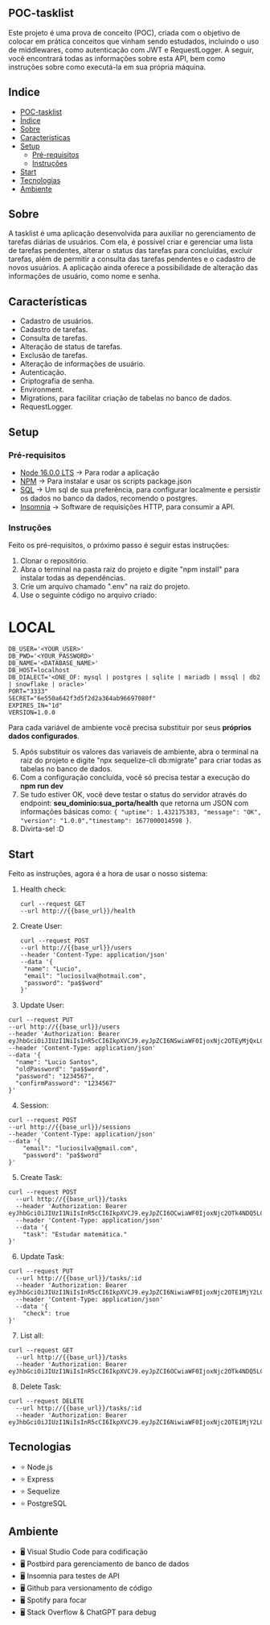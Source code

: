 ## POC-tasklist

Este projeto é uma prova de conceito (POC), criada com o objetivo de colocar em prática conceitos que vinham sendo estudados, incluindo o uso de middlewares, como autenticação com JWT e RequestLogger. A seguir, você encontrará todas as informações sobre esta API, bem como instruções sobre como executá-la em sua própria máquina.

## Indice

- [POC-tasklist](#POC-tasklist)
- [Índice](#indice)
- [Sobre](#sobre)
- [Características](#características)
- [Setup](#setup)
  - [Pré-requisitos](#pré-requisitos)
  - [Instruções](#instruções)
- [Start](#start)
- [Tecnologias](#tecnologias)
- [Ambiente](#ambiente)

## Sobre

A tasklist é uma aplicação desenvolvida para auxiliar no gerenciamento de tarefas diárias de usuários. Com ela, é possível criar e gerenciar uma lista de tarefas pendentes, alterar o status das tarefas para concluídas, excluir tarefas, além de permitir a consulta das tarefas pendentes e o cadastro de novos usuários. A aplicação ainda oferece a possibilidade de alteração das informações de usuário, como nome e senha.

## Características

- Cadastro de usuários.
- Cadastro de tarefas.
- Consulta de tarefas.
- Alteração de status de tarefas.
- Exclusão de tarefas.
- Alteração de informações de usuário.
- Autenticação.
- Criptografia de senha.
- Environment.
- Migrations, para facilitar criação de tabelas no banco de dados.
- RequestLogger.

## Setup

### Pré-requisitos

- [Node 16.0.0 LTS](https://nodejs.org/en/) -> Para rodar a aplicação
- [NPM](https://www.npmjs.com) -> Para instalar e usar os scripts package.json
- [SQL](https://www.postgresql.org/) -> Um sql de sua preferência, para configurar localmente e persistir os dados no banco da dados, recomendo o postgres.
- [Insomnia](https://insomnia.rest/download) -> Software de requisições HTTP, para consumir a API.

### Instruções

Feito os pré-requisitos, o próximo passo é seguir estas instruções:

1. Clonar o repositório.
2. Abra o terminal na pasta raiz do projeto e digite "npm install" para instalar todas as dependências.
3. Crie um arquivo chamado ".env" na raiz do projeto.
4. Use o seguinte código no arquivo criado:

# LOCAL

```env
DB_USER='<YOUR_USER>'
DB_PWD='<YOUR_PASSWORD>'
DB_NAME='<DATABASE_NAME>'
DB_HOST=localhost
DB_DIALECT='<ONE_OF: mysql | postgres | sqlite | mariadb | mssql | db2 | snowflake | oracle>'
PORT="3333"
SECRET="6e550a642f3d5f2d2a364ab96697080f"
EXPIRES_IN="1d"
VERSION=1.0.0
```

Para cada variável de ambiente você precisa substituir por seus **próprios dados configurados**.

5. Após substituir os valores das variaveis de ambiente, abra o terminal na raiz do projeto e digite "npx sequelize-cli db:migrate" para criar todas as tabelas no banco de dados.
6. Com a configuração concluída, você só precisa testar a execução do **npm run dev**
7. Se tudo estiver OK, você deve testar o status do servidor através do endpoint: **seu_dominio:sua_porta/health** que retorna um JSON com informações básicas como: `{ "uptime": 1.432175383, "message": "OK", "version": "1.0.0","timestamp": 1677000014598 }`.
8. Divirta-se! :D

## Start

Feito as instruções, agora é a hora de usar o nosso sistema:

1. Health check:

   ```
   curl --request GET
   --url http://{{base_url}}/health
   ```

2. Create User:

   ```
   curl --request POST
   --url http://{{base_url}}/users
   --header 'Content-Type: application/json'
   --data '{
   	"name": "Lucio",
   	"email": "luciosilva@hotmail.com",
   	"password": "pa$$word"
   }'
   ```

3. Update User:

```
curl --request PUT
--url http://{{base_url}}/users
--header 'Authorization: Bearer eyJhbGciOiJIUzI1NiIsInR5cCI6IkpXVCJ9.eyJpZCI6NSwiaWF0IjoxNjc2OTEyMjQxLCJleHAiOjE2NzY5OTg2NDF9.qbX0tUL7VH8AcpGxv9xSF6c2Zsbkhhop7hYxTzcxWgM'
--header 'Content-Type: application/json'
--data '{
  "name": "Lucio Santos",
  "oldPassword": "pa$$word",
  "password": "1234567",
  "confirmPassword": "1234567"
}'
```

4. Session:

```
curl --request POST
--url http://{{base_url}}/sessions
--header 'Content-Type: application/json'
--data '{
	"email": "luciosilva@gmail.com",
	"password": "pa$$word"
}'
```

5. Create Task:

```
curl --request POST
  --url http://{{base_url}}/tasks
  --header 'Authorization: Bearer eyJhbGciOiJIUzI1NiIsInR5cCI6IkpXVCJ9.eyJpZCI6OCwiaWF0IjoxNjc2OTk4NDQ5LCJleHAiOjE2NzcwODQ4NDl9.6tg2X5rspkjiPdQhFEd0H6NKt4KwBNANYQUv2ONkDW0'
  --header 'Content-Type: application/json'
  --data '{
	"task": "Estudar matemática."
}'

```

6. Update Task:

```
curl --request PUT
  --url http://{{base_url}}/tasks/:id
  --header 'Authorization: Bearer eyJhbGciOiJIUzI1NiIsInR5cCI6IkpXVCJ9.eyJpZCI6NiwiaWF0IjoxNjc2OTE1MjY2LCJleHAiOjE2NzcwMDE2NjZ9.Op27y2CbvC9niibETu2uv_5JgKm3t8Eb23D1mzXlijw'
  --header 'Content-Type: application/json'
  --data '{
	"check": true
}'
```

7. List all:

```
curl --request GET
  --url http://{{base_url}}/tasks
  --header 'Authorization: Bearer eyJhbGciOiJIUzI1NiIsInR5cCI6IkpXVCJ9.eyJpZCI6OCwiaWF0IjoxNjc2OTk4NDQ5LCJleHAiOjE2NzcwODQ4NDl9.6tg2X5rspkjiPdQhFEd0H6NKt4KwBNANYQUv2ONkDW0'
```

8. Delete Task:

```
curl --request DELETE
  --url http://{{base_url}}/tasks/:id
  --header 'Authorization: Bearer eyJhbGciOiJIUzI1NiIsInR5cCI6IkpXVCJ9.eyJpZCI6NiwiaWF0IjoxNjc2OTE1MjY2LCJleHAiOjE2NzcwMDE2NjZ9.Op27y2CbvC9niibETu2uv_5JgKm3t8Eb23D1mzXlijw'
```

## Tecnologias

- :star: Node.js
- :star: Express
- :star: Sequelize
- :star: PostgreSQL

## Ambiente

- :desktop_computer: Visual Studio Code para codificação
- :desktop_computer: Postbird para gerenciamento de banco de dados
- :desktop_computer: Insomnia para testes de API
- :desktop_computer: Github para versionamento de código
- :desktop_computer: Spotify para focar
- :desktop_computer: Stack Overflow & ChatGPT para debug

```

```

